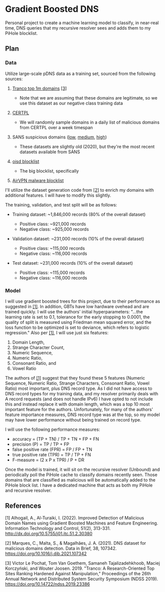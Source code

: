 # Gradient Boosted DNS

Personal project to create a machine learning model to classify, in near-real time, DNS queries that my recursive resolver sees and adds them to my PiHole blocklist.

## Plan

### Data

Utilize large-scale pDNS data as a training set, sourced from the following sources:

1. [Tranco top 1m domains](https://tranco-list.eu/) [[3]](#3)

    - Note that we are assuming that these domains are legitimate, so we use this dataset as our negative class training data

2. [CERTPL](https://cert.pl/en/posts/2020/03/malicious_domains/)

    - We will randomly sample domains in a daily list of malicious domains from CERTPL over a week timespan

3. SANS suspicious domains ([low](https://web.archive.org/web/20200503151842/https://www.dshield.org/feeds/suspiciousdomains_Low.txt), [medium](https://web.archive.org/web/20190412151141/https://dshield.org/feeds/suspiciousdomains_Medium.txt), [high](https://web.archive.org/web/20170617154646/https://secure.dshield.org/feeds/suspiciousdomains_High.txt))

    - These datasets are slightly old (2020), but they're the most recent datasets available from SANS

4. [oisd blocklist](https://oisd.nl/)

    - The big blocklist, specifically

5. [AirVPN malware blocklist](https://airvpn.org/api/dns_lists/?code=air_malware&block=0.0.0.0&style=domains)

I'll utilize the dataset generation code from [[2]](#2) to enrich my domains with additional features. I will have to modify this slightly.

The training, validation, and test split will be as follows:

- Training dataset: ~1,846,000 records (80% of the overall dataset)
  - Positive class: ~921,000 records
  - Negative class: ~925,000 records

- Validation dataset: ~231,000 records (10% of the overall dataset)
  - Positive class: ~115,000 records
  - Negative class: ~116,000 records

- Test dataset: ~231,000 records (10% of the overall dataset)
  - Positive class: ~115,000 records
  - Negative class: ~116,000 records

### Model

I will use gradient boosted trees for this project, due to their performance as suggested in [[1]](#1). In addition, GBTs have low hardware ovehead and are trained quickly. I will use the authors' initial hyperparameters: "...the learning rate is set to 0.1, tolerance for the early stopping to 0.0001, the quality of split is measured using Friedman mean squared error, and the loss function to be optimized is set to deviance, which refers to logistic regression." Also per [[1]](#1), I will use just six features:

1. Domain Length,
2. Strange Character Count,
3. Numeric Sequence,
4. Numeric Ratio,
5. Consonant Ratio, and
6. Vowel Ratio

The authors of [[1]](#1) suggest that they found these 5 features (Numeric Sequence, Numeric Ratio, Strange Characters, Consonant Ratio, Vowel Ratio) most important, plus DNS record type. As I did not have access to DNS record types for my training data, and my resolver primarily deals with A record requests (and does not handle IPv6) I have opted to not include this and instead replace it with domain length, which was a top 10 most important feature for the authors. Unfortunately, for many of the authors' feature importance measures, DNS record type was at the top, so my model may have lower performance without being trained on record type.

I will use the following performance measures:

- accuracy = (TP + TN) / TP + TN + FP + FN
- precision (P) = TP / TP + FP
- false positive rate (FPR) = FP / FP + TN
- true positive rate (TPR) = TP / TP + FN
- F-measure = (2 x P x TPR) / P + DR

Once the model is trained, it will sit on the recursive resolver (Unbound) and periodically poll the PiHole cache to classify domains recently seen. Those domains that are classified as malicious will be automatically added to the PiHole block list. I have a dedicated machine that acts as both my PiHole and recursive resolver.

## References

<a id="1">[1]</a>
Alhogail, A., Al-Turaiki, I. (2022). Improved Detection of Malicious Domain Names using Gradient Boosted Machines and Feature Engineering. Information Technology and Control, 51(2), 313-331. <http://dx.doi.org/10.5755/j01.itc.51.2.30380>

<a id="2">[2]</a>
Marques, C., Malta, S., & Magalhães, J. A. (2021). DNS dataset for malicious domains detection. Data in Brief, 38, 107342. <https://doi.org/10.1016/j.dib.2021.107342>

<a id="3">[3]</a>
Victor Le Pochat, Tom Van Goethem, Samaneh Tajalizadehkhoob, Maciej Korczyński, and Wouter Joosen. 2019. "Tranco: A Research-Oriented Top Sites Ranking Hardened Against Manipulation," Proceedings of the 26th Annual Network and Distributed System Security Symposium (NDSS 2019). <https://doi.org/10.14722/ndss.2019.23386>

